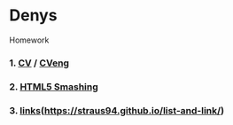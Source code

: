 # Denys
Homework

### 1. [CV](https://straus94.github.io/home-task/) / [CVeng](https://straus94.github.io/cv-beetroot/indexEng.html)  
### 2. [HTML5 Smashing](https://straus94.github.io/home-task/)  
### 3. [links](https://straus9)(https://straus94.github.io/list-and-link/)
